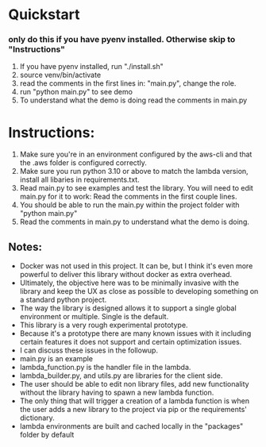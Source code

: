 # Quickstart
### only do this if you have pyenv installed. Otherwise skip to "Instructions"
1. If you have pyenv installed, run "./install.sh"
2. source venv/bin/activate
3. read the comments in the first lines in: "main.py", change the role.
4. run "python main.py" to see demo 
5. To understand what the demo is doing read the comments in main.py 


# Instructions:

1. Make sure you're in an environment configured by the aws-cli and that the .aws folder is configured correctly. 
2. Make sure you run python 3.10 or above to match the lambda version, install all libaries in requirements.txt. 
3. Read main.py to see examples and test the library. You will need to edit main.py for it to work: Read the comments in the first couple lines. 
4. You should be able to run the main.py within the project folder with "python main.py"
5. Read the comments in main.py to understand what the demo is doing. 

## Notes:
- Docker was not used in this project. It can be, but I think it's even more powerful to deliver this library without docker as extra overhead. 
- Ultimately, the objective here was to be minimally invasive with the library and keep the UX as close as possible to developing something on a standard python project.
- The way the library is designed allows it to support a single global environment or multiple. Single is the default.
- This library is a very rough experimental prototype.
- Because it's a prototype there are many known issues with it including certain features it does not support and certain optimization issues. 
- I can discuss these issues in the followup.   
- main.py is an example 
- lambda_function.py is the handler file in the lambda.
- lambda_builder.py, and utils.py are libraries for the client side.
- The user should be able to edit non library files, add new functionality without the library having to spawn a new lambda function.
- The only thing that will trigger a creation of a lambda function is when the user adds a new library to the project via pip or the requirements' dictionary.
- lambda environments are built and cached locally in the "packages" folder by default
